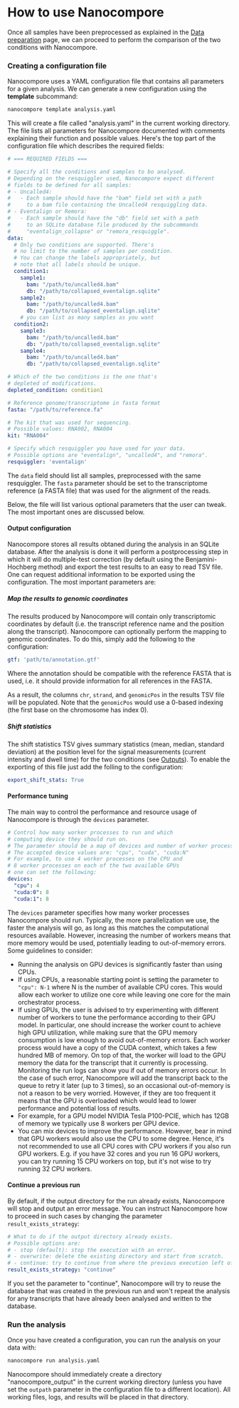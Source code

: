 # How to use Nanocompore

Once all samples have been preprocessed as explained in the [Data preparation]( e/data_preparation) page, we can proceed to perform the comparison of the two conditions with Nanocompore.

### Creating a configuration file

Nanocompore uses a YAML configuration file that contains all parameters for a given analysis. We can generate a new configuration using the **template** subcommand:

```bash
nanocompore template analysis.yaml
```

This will create a file called "analysis.yaml" in the current working directory. The file lists all parameters for Nanocompore documented with comments explaining their function and possible values. Here's the top part of the configuration file which describes the required fields:

```yaml
# === REQUIRED FIELDS ===

# Specify all the conditions and samples to bo analysed.
# Depending on the resquiggler used, Nanocompore expect different
# fields to be defined for all samples:
# - Uncalled4:
#   - Each sample should have the "bam" field set with a path
#     to a bam file containing the Uncalled4 resquiggling data.
# - Eventalign or Remora:
#   - Each sample should have the "db" field set with a path
#     to an SQLite database file produced by the subcommands
#     "eventalign_collapse" or "remora_resquiggle".
data:
  # Only two conditions are supported. There's
  # no limit to the number of samples per condition.
  # You can change the labels appropriately, but
  # note that all labels should be unique.
  condition1:
    sample1:
      bam: "/path/to/uncalled4.bam"
      db: "/path/to/collapsed_eventalign.sqlite"
    sample2:
      bam: "/path/to/uncalled4.bam"
      db: "/path/to/collapsed_eventalign.sqlite"
    # you can list as many samples as you want
  condition2:
    sample3:
      bam: "/path/to/uncalled4.bam"
      db: "/path/to/collapsed_eventalign.sqlite"
    sample4:
      bam: "/path/to/uncalled4.bam"
      db: "/path/to/collapsed_eventalign.sqlite"

# Which of the two conditions is the one that's
# depleted of modifications.
depleted_condition: condition1

# Reference genome/transcriptome in fasta format
fasta: "/path/to/reference.fa"

# The kit that was used for sequencing.
# Possible values: RNA002, RNA004
kit: "RNA004"

# Specify which resquiggler you have used for your data.
# Possible options are "eventalign", "uncalled4", and "remora".
resquiggler: 'eventalign'
```
The `data` field should list all samples, preprocessed with the same resquiggler. The `fasta` parameter should be set to the transcriptome reference (a FASTA file) that was used for the alignment of the reads.

Below, the file will list various optional parameters that the user can tweak. The most important ones are discussed below.

#### Output configuration

Nanocompore stores all results obtaned during the analysis in an SQLite database. After the analysis is done it will perform a postprocessing step in which it will do multiple-test correction (by default using the Benjamini-Hochberg method) and export the test results to an easy to read TSV file. One can request additional information to be exported using the configuration. The most important parameters are:

##### Map the results to genomic coordinates

The results produced by Nanocompore will contain only transcriptomic coordinates by default (i.e. the transcript reference name and the position along the transcript). Nanocompore can optionally perform the mapping to genomic coordinates. To do this, simply add the following to the configuration:

```yaml
gtf: 'path/to/annotation.gtf'
```

Where the annotation should be compatible with the reference FASTA that is used, i.e. it should provide information for all references in the FASTA.

As a result, the columns `chr`, `strand`, and `genomicPos` in the results TSV file will be populated. Note that the `genomicPos` would use a 0-based indexing (the first base on the chromosome has index 0).

##### Shift statistics

The shift statistics TSV gives summary statistics (mean, median, standard deviation) at the position level for the signal measurements (current intensity and dwell time) for the two conditions (see [Outputs](/output)). To enable the exporting of this file just add the folling to the configuration:

```yaml
export_shift_stats: True
```

#### Performance tuning

The main way to control the performance and resource usage of Nanocompore is through the `devices` parameter.

```yaml
# Control how many worker processes to run and which
# computing device they should run on.
# The parameter should be a map of devices and number of worker processes.
# The accepted device values are: "cpu", "cuda", "cuda:N"
# For example, to use 4 worker processes on the CPU and
# 8 worker processes on each of the two available GPUs
# one can set the following:
devices:
  "cpu": 4
  "cuda:0": 8
  "cuda:1": 8
```
The `devices` parameter specifies how many worker processes Nanocompore should run. Typically, the more parallelization we use, the faster the analysis will go, as long as this matches the computational resources available. However, increasing the number of workers means that more memory would be used, potentially leading to out-of-memory errors. Some guidelines to consider:

- Running the analysis on GPU devices is significantly faster than using CPUs.
- If using CPUs, a reasonable starting point is setting the parameter to `"cpu": N-1` where N is the number of available CPU cores. This would allow each worker to utilize one core while leaving one core for the main orchestrator process.
- If using GPUs, the user is advised to try experimenting with different number of workers to tune the performance according to their GPU model. In particular, one should increase the worker count to achieve high GPU utilization, while making sure that the GPU memory consumption is low enough to avoid out-of-memory errors. Each worker process would have a copy of the CUDA context, which takes a few hundred MB of memory. On top of that, the worker will load to the GPU memory the data for the transcript that it currently is processing. Monitoring the run logs can show you if out of memory errors occur. In the case of such error, Nanocompore will add the transcript back to the queue to retry it later (up to 3 times), so an occasional out-of-memory is not a reason to be very worried. However, if they are too frequent it means that the GPU is overloaded which would lead to lower performance and potential loss of results.
- For example, for a GPU model NVIDIA Tesla P100-PCIE, which has 12GB of memory we typically use 8 workers per GPU device.
- You can mix devices to improve the performance. However, bear in mind that GPU workers would also use the CPU to some degree. Hence, it's not recommended to use all CPU cores with CPU workers if you also run GPU workers. E.g. if you have 32 cores and you run 16 GPU workers, you can try running 15 CPU workers on top, but it's not wise to try running 32 CPU workers.

#### Continue a previous run

By default, if the output directory for the run already exists, Nanocompore will stop and output an error message. You can instruct Nanocompore how to proceed in such cases by changing the parameter `result_exists_strategy`: 

```yaml
# What to do if the output directory already exists.
# Possible options are:
# - stop (default): stop the execution with an error.
# - overwrite: delete the existing directory and start from scratch.
# - continue: try to continue from where the previous execution left off.
result_exists_strategy: "continue"
```
If you set the parameter to "continue", Nanocompore will try to reuse the database that was created in the previous run and won't repeat the analysis for any transcripts that have already been analysed and written to the database.


### Run the analysis

Once you have created a configuration, you can run the analysis on your data with:

```bash
nanocompore run analysis.yaml
```

Nanocompore should immediately create a directory "nanocompore_output" in the current working directory (unless you have set the `outpath` parameter in the configuration file to a different location). All working files, logs, and results will be placed in that directory.

